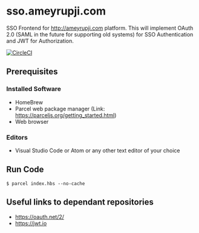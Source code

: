 # sso.ameyrupji.com
SSO Frontend for http://ameyrupji.com platform. This will implement OAuth 2.0 (SAML in the future for supporting old systems) for SSO Authentication and JWT for Authorization.


[![CircleCI](https://circleci.com/gh/ameyrupji-com/sso.ameyrupji.com.svg?style=svg)](https://circleci.com/gh/ameyrupji-com/sso.ameyrupji.com)

## Prerequisites

### Installed Software 

- HomeBrew
- Parcel web package manager (Link: https://parceljs.org/getting_started.html)
- Web browser

### Editors 

- Visual Studio Code or Atom or any other text editor of your choice 

## Run Code

```
$ parcel index.hbs --no-cache
```

## Useful links to dependant repositories

- https://oauth.net/2/
- https://jwt.io
